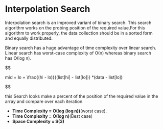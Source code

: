 # Interpolation Search

Interpolation search is an improved variant of binary search. This search algorithm works on the probing position of the required value.For this algorithm to work properly, the data collection should be in a sorted form and equally distributed.

Binary search has a huge advantage of time complexity over linear search.
Linear search has worst-case complexity of Ο(n) whereas binary search has Ο(log n).

$$

mid = lo + \frac{(hi - lo)}{(list[hi] - list[lo])} *(data - list[lo])

$$

this Search looks make a percent of the position of the required value in the array and compare over each iteration.

- __Time Complexity = Ο(log (log n))__(worst case).
- __Time Complexity = Ο(log n)__(Best case)
- __Space Complexity = S(3)__
